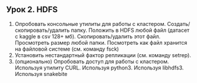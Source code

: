 ## Урок 2. HDFS

1. Опробовать консольные утилиты для работы с кластером. Создать/скопировать/удалить папку. Положить в HDFS любой файл (датасет с kaggle в csv 128+ мб). Скопировать/удалить этот файл. Просмотреть размер любой папки. Посмотреть как файл хранится на файловой системе (см. команду fsck)
2. Установить нестандартный фактор репликации (см. команду setrep).
3. (опционально) Опробовать доступ для работы с кластером. Используя утилиту CURL. Используя python3. Используя libhdfs3. Используя snakebite
